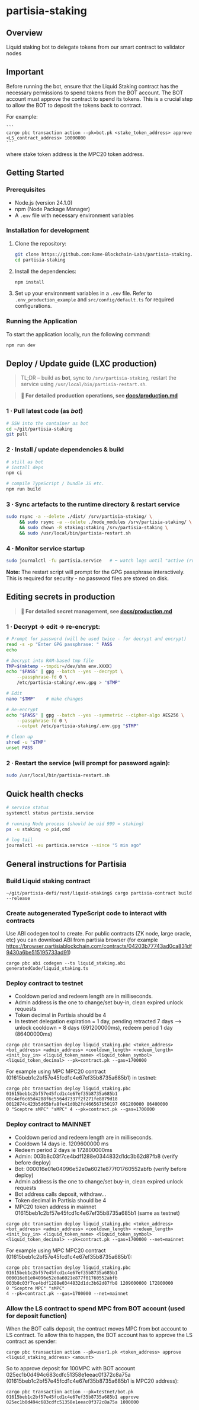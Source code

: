 # partisia-staking

## Overview

Liquid staking bot to delegate tokens from our smart contract to validator nodes

## Important

Before running the bot, ensure that the Liquid Staking contract has the necessary permissions to spend tokens from the BOT account. The BOT account must approve the contract to spend its tokens. This is a crucial step to allow the BOT to deposit the tokens back to contract.

For example:

    ```
    cargo pbc transaction action --pk=bot.pk <stake_token_address> approve <LS_contract_address> 10000000
    ```

where stake token address is the MPC20 token address.

## Getting Started

### Prerequisites

- Node.js (version 24.1.0)
- npm (Node Package Manager)
- A `.env` file with necessary environment variables

### Installation for development

1. Clone the repository:
   ```bash
   git clone https://github.com:Rome-Blockchain-Labs/partisia-staking.git
   cd partisia-staking
   ```

2. Install the dependencies:
   ```bash
   npm install
   ```

3. Set up your environment variables in a `.env` file. Refer to `.env_production_example` and `src/config/default.ts` for required configurations.

### Running the Application

To start the application locally, run the following command:
   ```bash
   npm run dev
   ```

## Deploy / Update guide (LXC production)

> TL;DR – build as **bot**, sync to `/srv/partisia-staking`, restart the service using `/usr/local/bin/partisia-restart.sh`.

> **📖 For detailed production operations, see [docs/production.md](docs/production.md)**

### 1 · Pull latest code (as _bot_)
```bash
# SSH into the container as bot
cd ~/git/partisia-staking
git pull
```

### 2 · Install / update dependencies & build
```bash
# still as bot
# install deps
npm ci

# compile TypeScript / bundle JS etc.
npm run build
```

### 3 · Sync artefacts to the runtime directory & restart service
```bash
sudo rsync -a --delete ./dist/ /srv/partisia-staking/ \
     && sudo rsync -a --delete ./node_modules /srv/partisia-staking/ \
     && sudo chown -R staking:staking /srv/partisia-staking \
     && sudo /usr/local/bin/partisia-restart.sh
```

### 4 · Monitor service startup
```bash
sudo journalctl -fu partisia.service   # ⬅︎ watch logs until "active (running)"
```

**Note:** The restart script will prompt for the GPG passphrase interactively. This is required for security - no password files are stored on disk.

## Editing secrets in production

> **📖 For detailed secret management, see [docs/production.md](docs/production.md)**

### 1 · Decrypt → edit → re-encrypt:
```bash
# Prompt for password (will be used twice - for decrypt and encrypt)
read -s -p "Enter GPG passphrase: " PASS
echo

# Decrypt into RAM‑based tmp file
TMP=$(mktemp --tmpdir=/dev/shm env.XXXX)
echo "$PASS" | gpg --batch --yes --decrypt \
    --passphrase-fd 0 \
    /etc/partisia-staking/.env.gpg > "$TMP"

# Edit
nano "$TMP"    # make changes

# Re‑encrypt
echo "$PASS" | gpg --batch --yes --symmetric --cipher-algo AES256 \
    --passphrase-fd 0 \
    --output /etc/partisia-staking/.env.gpg "$TMP"

# Clean up
shred -u "$TMP"
unset PASS
```

### 2 · Restart the service (will prompt for password again):
```bash
sudo /usr/local/bin/partisia-restart.sh
```

## Quick health checks
```bash
# service status
systemctl status partisia.service

# running Node process (should be uid 999 = staking)
ps -u staking -o pid,cmd

# log tail
journalctl -eu partisia.service --since "5 min ago"
```

## General instructions for Partisia

### Build Liquid staking contract
```
~/git/partisia-defi/rust/liquid-staking$ cargo partisia-contract build --release
```

### Create autogenerated TypeScript code to interact with contracts
Use ABI codegen tool to create. For public contracts (ZK node, large oracle, etc) you can download ABI from partisia browser (for example https://browser.partisiablockchain.com/contracts/04203b77743ad0ca831df9430a6be515195733ad91)
```
cargo pbc abi codegen --ts liquid_staking.abi generatedCode/liquid_staking.ts
```

### Deploy contract to testnet

- Cooldown period and redeem length are in milliseconds.
- Admin address is the one to change/set buy-in, clean expired unlock requests
- Token decimal in Partisia should be 4
- In testnet delegation expiration = 1 day, pending retracted 7 days --> unlock cooldown = 8 days (691200000ms), redeem period 1 day (86400000ms)

```
cargo pbc transaction deploy liquid_staking.pbc <token_address>
<bot_address> <admin_address> <cooldown_length> <redeem_length>
<init_buy_in> <liquid_token_name> <liquid_token_symbol>
<liquid_token_decimal> --pk=contract.pk --gas=1700000
```


For example using MPC MPC20 contract (01615beb1c2bf57e45fcd1c4e67ef35b8735a685b1) in testnet:
```
cargo pbc transaction deploy liquid_staking.pbc 01615beb1c2bf57e45fcd1c4e67ef35b8735a685b1
00c4ef6c65d4288f6c5564d7337f2f271fe8879d18 0012874c423b5d65bfa8fe41d0b2fd466567b50197 691200000 86400000
0 "Sceptre sMPC" "sMPC" 4 --pk=contract.pk --gas=1700000
```

### Deploy contract to MAINNET

- Cooldown period and redeem length are in milliseconds.
- Cooldown 14 days ie. 1209600000 ms
- Redeem period 2 days ie 172800000ms
- Admin: 003b8c03f7ce4bdf1288e0344832d1dc3b62d87fb8 (verify before deploy)
- Bot: 000016e01e04096e52e0a6021e877f01760552abfb (verify before deploy)
- Admin address is the one to change/set buy-in, clean expired unlock requests
- Bot address calls deposit, withdraw...
- Token decimal in Partisia should be 4
- MPC20 token address in mainnet 01615beb1c2bf57e45fcd1c4e67ef35b8735a685b1 (same as testnet)

```
cargo pbc transaction deploy liquid_staking.pbc <token_address>
<bot_address> <admin_address> <cooldown_length> <redeem_length>
<init_buy_in> <liquid_token_name> <liquid_token_symbol>
<liquid_token_decimal> --pk=contract.pk --gas=1700000 --net=mainnet
```


For example using MPC MPC20 contract (01615beb1c2bf57e45fcd1c4e67ef35b8735a685b1):
```
cargo pbc transaction deploy liquid_staking.pbc 01615beb1c2bf57e45fcd1c4e67ef35b8735a685b1
000016e01e04096e52e0a6021e877f01760552abfb 003b8c03f7ce4bdf1288e0344832d1dc3b62d87fb8 1209600000 172800000
0 "Sceptre MPC" "sMPC"
4 --pk=contract.pk --gas=1700000 --net=mainnet
```

### Allow the LS contract to spend MPC from BOT account (used for deposit function)

When the BOT calls deposit, the contract moves MPC from bot account to LS contract. To allow this to happen, the BOT account has to approve the LS contract as spender:

```
cargo pbc transaction action --pk=user1.pk <token_address> approve <liquid_staking_address> <amount>
```

So to approve deposit for 100MPC with BOT account 025ec1b0d494c683cdfc51358e1eeac0f372c8a75a (01615beb1c2bf57e45fcd1c4e67ef35b8735a685b1 is MPC20 address):

```
cargo pbc transaction action --pk=testnet/bot.pk 01615beb1c2bf57e45fcd1c4e67ef35b8735a685b1 approve 025ec1b0d494c683cdfc51358e1eeac0f372c8a75a 1000000
```
